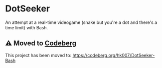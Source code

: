 # DotSeeker
An attempt at a real-time videogame (snake but you're a dot and there's a time limit) with Bash.      

## ⚠️ Moved to [Codeberg](https://codeberg.org/hk007/DotSeeker-Bash)
This project has been moved to: https://codeberg.org/hk007/DotSeeker-Bash
